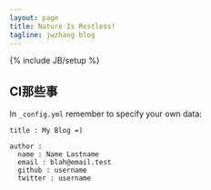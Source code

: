 ```yaml
---
layout: page
title: Nature Is Restless!
tagline: jwzhang blog
---
```

{% include JB/setup %}

## CI那些事

In `_config.yml` remember to specify your own data:
    
    title : My Blog =)
    
    author :
      name : Name Lastname
      email : blah@email.test
      github : username
      twitter : username

